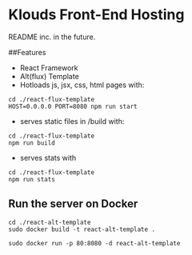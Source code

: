# Klouds Front-End Hosting

README inc. in the future.

##Features
* React Framework
* Alt(flux) Template
* Hotloads js, jsx, css, html pages with:
```
cd ./react-flux-template
HOST=0.0.0.0 PORT=8080 npm run start
```
* serves static files in /build with:
```
cd ./react-flux-template
npm run build
```
* serves stats with
```
cd ./react-flux-template
npm run stats
```

## Run the server on Docker

```
cd ./react-alt-template
sudo docker build -t react-alt-template . 

sudo docker run -p 80:8080 -d react-alt-template
```